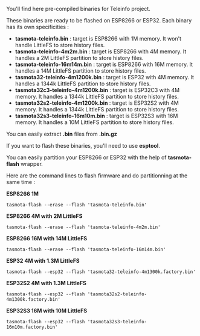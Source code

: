 You'll find here pre-compiled binaries for Teleinfo project.

These binaries are ready to be flashed on ESP8266 or ESP32.
Each binary has its own specificities :
  * **tasmota-teleinfo.bin** : target is ESP8266 with 1M memory. It won't handle LittleFS to store history files.
  * **tasmota-teleinfo-4m2m.bin** : target is ESP8266 with 4M memory. It handles a 2M LittleFS partition to store history files.
  * **tasmota-teleinfo-16m14m.bin** : target is ESP8266 with 16M memory. It handles a 14M LittleFS partition to store history files.
  * **tasmota32-teleinfo-4m1200k.bin** : target is ESP32 with 4M memory. It handles a 1344k LittleFS partition to store history files.
  * **tasmota32c3-teleinfo-4m1200k.bin** : target is ESP32C3 with 4M memory. It handles a 1344k LittleFS partition to store history files.
  * **tasmota32s2-teleinfo-4m1200k.bin** : target is ESP32S2 with 4M memory. It handles a 1344k LittleFS partition to store history files.
  * **tasmota32s3-teleinfo-16m10m.bin** : target is ESP32S3 with 16M memory. It handles a 10M LittleFS partition to store history files.

You can easily extract **.bin** files from **.bin.gz**

If you want to flash these binaries, you'll need to use **esptool**.

You can easily partition your ESP8266 or ESP32 with the help of **tasmota-flash** wrapper.

Here are the command lines to flash firmware and do partitionning at the same time :

**ESP8266 1M**

    tasmota-flash --erase --flash 'tasmota-teleinfo.bin'

**ESP8266 4M with 2M LittleFS**

    tasmota-flash --erase --flash 'tasmota-teleinfo-4m2m.bin'
   
**ESP8266 16M with 14M LittleFS**

    tasmota-flash --erase --flash 'tasmota-teleinfo-16m14m.bin'

**ESP32 4M with 1.3M LittleFS**

    tasmota-flash --esp32 --flash 'tasmota32-teleinfo-4m1300k.factory.bin'

**ESP32S2 4M with 1.3M LittleFS**

    tasmota-flash --esp32 --flash 'tasmota32s2-teleinfo-4m1300k.factory.bin'

**ESP32S3 16M with 10M LittleFS**

    tasmota-flash --esp32 --flash 'tasmota32s3-teleinfo-16m10m.factory.bin'
